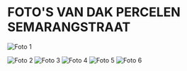 # FOTO'S VAN DAK PERCELEN SEMARANGSTRAAT

![Foto 1](img/IMG_9568.jpg)

![Foto 2]()
![Foto 3]()
![Foto 4]()
![Foto 5]()
![Foto 6]()
